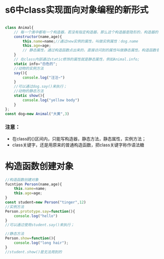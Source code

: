 # s6中class实现面向对象编程的新形式

```js

class Animal{
    // 每一个类中都有一个构造器，若没有指定构造器，那么这个构造器是隐形的，构造器的作用，就是每当new一个类，必然优先执行构造器中的代码
    constructor(name,age){
        this.name=name;//通过new实例的属性，叫做实例属性：dog.name
        this.age=age;
        // 静态属性，通过构造函数点出来的，直接访问到的属性叫做静态属性。构造函数名.属性
    }
    // 在class内部通过static修饰的属性就是静态属性，例如Animal.info;
    static info="白色的";
    //动物的实例方法
    say(){
        console.log("汪汪~")
    }
    //可以通过dog.say()来执行；
    //动物的静态方法
    static show(){
        console.log("yellow body")
    }
};
const dog=new Animal("大黄",3)
```

### 注意：
- 在class的{}区间内，只能写构造器，静态方法，静态属性，实例方法；
- class关键字，还是用原来的普通构造函数，把class关键字称作语法糖

# 构造函数创建对象

```js
//构造函数创建对象
fucntion Person(name,age){
    this.name=name;
    this.age=age;
}
const student=new Person("tinger",12)
//实例方法
Person.prototype.say=function(){
    console.log("hello")
}
//可以通过使用student.say()来执行；

//静态方法
Person.show=function(){
    console.log("long hair");
}
//student.show()是无法用到的
```